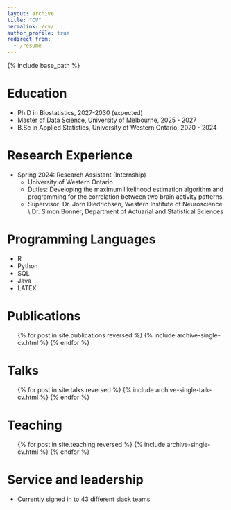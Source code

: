 ```yaml
---
layout: archive
title: "CV"
permalink: /cv/
author_profile: true
redirect_from:
  - /resume
---
```


{% include base_path %}

Education
======
* Ph.D in Biostatistics, 2027-2030 (expected)
* Master of Data Science, University of Melbourne, 2025 - 2027
* B.Sc in Applied Statistics, University of Western Ontario, 2020 - 2024

Research Experience
======
* Spring 2024: Research Assistant (Internship)
  * University of Western Ontario
  * Duties: Developing the maximum likelihood estimation algorithm and programming for the correlation between two brain activity patterns.
  * Supervisor: Dr. Jorn Diedrichsen, Western Institute of Neuroscience \\
                Dr. Simon Bonner, Department of Actuarial and Statistical Sciences

  
Programming Languages
======
* R
* Python
* SQL
* Java
* LATEX

Publications
======
  <ul>{% for post in site.publications reversed %}
    {% include archive-single-cv.html %}
  {% endfor %}</ul>
  
Talks
======
  <ul>{% for post in site.talks reversed %}
    {% include archive-single-talk-cv.html  %}
  {% endfor %}</ul>
  
Teaching
======
  <ul>{% for post in site.teaching reversed %}
    {% include archive-single-cv.html %}
  {% endfor %}</ul>
  
Service and leadership
======
* Currently signed in to 43 different slack teams
